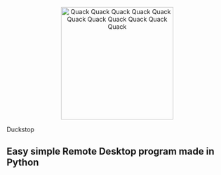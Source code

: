 <center>


  
</center>

<p align="center">
  <img src="https://raw.githubusercontent.com/aarongamingdev/duckstop/refs/heads/main/logo.png" alt="Quack Quack Quack Quack Quack Quack Quack Quack Quack Quack Quack " width="256" height="256">
</p>

<p alight="center2">
Duckstop
</p>

## Easy simple Remote Desktop program made in Python

